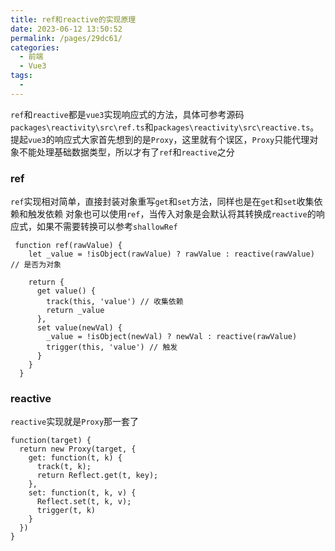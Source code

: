 ```yaml
---
title: ref和reactive的实现原理
date: 2023-06-12 13:50:52
permalink: /pages/29dc61/
categories:
  - 前端
  - Vue3
tags:
  - 
---
```

`ref`和`reactive`都是`vue3`实现响应式的方法，具体可参考源码`packages\reactivity\src\ref.ts`和`packages\reactivity\src\reactive.ts`。
提起`vue3`的响应式大家首先想到的是`Proxy`，这里就有个误区，`Proxy`只能代理对象不能处理基础数据类型，所以才有了`ref`和`reactive`之分

### ref
`ref`实现相对简单，直接封装对象重写`get`和`set`方法，同样也是在`get`和`set`收集依赖和触发依赖
对象也可以使用`ref`，当传入对象是会默认将其转换成`reactive`的响应式，如果不需要转换可以参考`shallowRef`

```
 function ref(rawValue) {
    let _value = !isObject(rawValue) ? rawValue : reactive(rawValue) // 是否为对象

    return {
      get value() {
        track(this, 'value') // 收集依赖
        return _value
      },
      set value(newVal) {
        _value = !isObject(newVal) ? newVal : reactive(rawValue)
        trigger(this, 'value') // 触发
      }
    }
  }
```


### reactive
`reactive`实现就是`Proxy`那一套了
```
function(target) {
  return new Proxy(target, {
    get: function(t, k) {
      track(t, k);      
      return Reflect.get(t, key);
    },
    set: function(t, k, v) {
      Reflect.set(t, k, v);
      trigger(t, k)
    }
  })
}
```
 
 